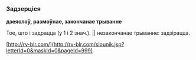 ### Задзерціся
**дзеяслоў, размоўнае, закончанае трыванне**

Тое, што і задрацца (у 1 і 2 знач.). || незакончанае трыванне: задзірацца.

<a rel="author">[http://rv-blr.com/](http://rv-blr.com/slounik.jsp?letterId=0&maskId=0&pageId=999)</a>
